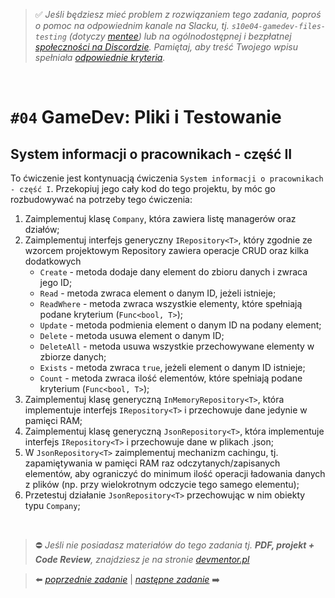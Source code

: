 > :white_check_mark: *Jeśli będziesz mieć problem z rozwiązaniem tego zadania, poproś o pomoc na odpowiednim kanale na Slacku, tj. `s10e04-gamedev-files-testing` (dotyczy [mentee](https://devmentor.pl/mentoring/)) lub na ogólnodostępnej i bezpłatnej [społeczności na Discordzie](https://devmentor.pl/discord). Pamiętaj, aby treść Twojego wpisu spełniała [odpowiednie kryteria](https://devmentor.pl/jak-prosic-o-pomoc/).*

&nbsp;

# `#04` GameDev: Pliki i Testowanie

## System informacji o pracownikach - część II
To ćwiczenie jest kontynuacją ćwiczenia `System informacji o pracownikach - część I`. Przekopiuj jego cały kod do tego projektu, by móc go rozbudowywać na potrzeby tego ćwiczenia:
1. Zaimplementuj klasę `Company`, która zawiera listę managerów oraz działów;
2. Zaimplementuj interfejs generyczny `IRepository<T>`, który zgodnie ze wzorcem projektowym Repository zawiera operacje CRUD oraz kilka dodatkowych
    - `Create` - metoda dodaje dany element do zbioru danych i zwraca jego ID;
    - `Read` - metoda zwraca element o danym ID, jeżeli istnieje;
    - `ReadWhere` - metoda zwraca wszystkie elementy, które spełniają podane kryterium (`Func<bool, T>`);
    - `Update` - metoda podmienia element o danym ID na podany element;
    - `Delete` - metoda usuwa element o danym ID;
    - `DeleteAll` - metoda usuwa wszystkie przechowywane elementy w zbiorze danych;
    - `Exists` - metoda zwraca `true`, jeżeli element o danym ID istnieje;
    - `Count` - metoda zwraca ilość elementów, które spełniają podane kryterium (`Func<bool, T>`);
3. Zaimplementuj klasę generyczną `InMemoryRepository<T>`, która implementuje interfejs `IRepository<T>` i przechowuje dane jedynie w pamięci RAM;
4. Zaimplementuj klasę generyczną `JsonRepository<T>`, która implementuje interfejs `IRepository<T>` i przechowuje dane w plikach .json;
5. W `JsonRepository<T>` zaimplementuj mechanizm cachingu, tj. zapamiętywania w pamięci RAM raz odczytanych/zapisanych elementów, aby ograniczyć do minimum ilość operacji ładowania danych z plików (np. przy wielokrotnym odczycie tego samego elementu);
6. Przetestuj działanie `JsonRepository<T>` przechowując w nim obiekty typu `Company`;

&nbsp;

> :no_entry: *Jeśli nie posiadasz materiałów do tego zadania tj. **PDF, projekt + Code Review**, znajdziesz je na stronie [devmentor.pl](https://devmentor.pl/workshop-gamedev-files-testing)*

> :arrow_left: [*poprzednie zadanie*](./../03) | [*następne zadanie*](./../05) :arrow_right:
